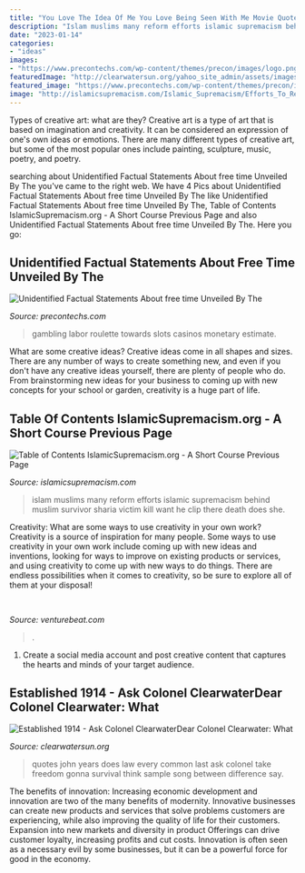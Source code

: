 ```yaml
---
title: "You Love The Idea Of Me You Love Being Seen With Me Movie Quote ~ Unidentified Factual Statements About Free Time Unveiled By The"
description: "Islam muslims many reform efforts islamic supremacism behind muslim survivor sharia victim kill want he clip there death does she"
date: "2023-01-14"
categories:
- "ideas"
images:
- "https://www.precontechs.com/wp-content/themes/precon/images/logo.png"
featuredImage: "http://clearwatersun.org/yahoo_site_admin/assets/images/col_cw_from_equinox_issue.98192504_std.png"
featured_image: "https://www.precontechs.com/wp-content/themes/precon/images/logo.png"
image: "http://islamicsupremacism.com/Islamic_Supremacism/Efforts_To_Reform_Islam_files/url.jpg"
---
```



Types of creative art: what are they?
Creative art is a type of art that is based on imagination and creativity. It can be considered an expression of one's own ideas or emotions. There are many different types of creative art, but some of the most popular ones include painting, sculpture, music, poetry, and poetry.

	

		
searching about Unidentified Factual Statements About free time Unveiled By The you've came to the right web. We have 4 Pics about Unidentified Factual Statements About free time Unveiled By The like Unidentified Factual Statements About free time Unveiled By The, Table of Contents IslamicSupremacism.org - A Short Course Previous Page and also Unidentified Factual Statements About free time Unveiled By The. Here you go:
		
    
## Unidentified Factual Statements About Free Time Unveiled By The

<img loading=lazy src="https://www.precontechs.com/wp-content/themes/precon/images/logo.png" onerror="this.onerror=null;this.src='https://tse1.mm.bing.net/th?id=OIP.o1KEvbBsxytSujd0Xfkp7AHaC5&amp;pid=15.1';" alt="Unidentified Factual Statements About free time Unveiled By The">

_Source: precontechs.com_

>gambling labor roulette towards slots casinos monetary estimate. 

	

What are some creative ideas?
Creative ideas come in all shapes and sizes. There are any number of ways to create something new, and even if you don't have any creative ideas yourself, there are plenty of people who do. From brainstorming new ideas for your business to coming up with new concepts for your school or garden, creativity is a huge part of life.

    
## Table Of Contents IslamicSupremacism.org - A Short Course Previous Page

<img loading=lazy src="http://islamicsupremacism.com/Islamic_Supremacism/Efforts_To_Reform_Islam_files/url.jpg" onerror="this.onerror=null;this.src='https://tse3.mm.bing.net/th?id=OIP.MW8Bikb7ky9_W8FiWTEFlwHaJ9&amp;pid=15.1';" alt="Table of Contents IslamicSupremacism.org - A Short Course Previous Page">

_Source: islamicsupremacism.com_

>islam muslims many reform efforts islamic supremacism behind muslim survivor sharia victim kill want he clip there death does she. 

	

Creativity: What are some ways to use creativity in your own work?
Creativity is a source of inspiration for many people. Some ways to use creativity in your own work include coming up with new ideas and inventions, looking for ways to improve on existing products or services, and using creativity to come up with new ways to do things. There are endless possibilities when it comes to creativity, so be sure to explore all of them at your disposal!

    
## 

<img loading=lazy src="https://venturebeat.com/wp-content/uploads/2020/05/hp-spring-5.jpg" onerror="this.onerror=null;this.src='https://tse2.mm.bing.net/th?id=OIP.fXSXyjRlr5jTrM8LdxvxWQHaFj&amp;pid=15.1';" alt="">

_Source: venturebeat.com_

>. 

	

1. Create a social media account and post creative content that captures the hearts and minds of your target audience.

    
## Established 1914 - ﻿Ask Colonel ClearwaterDear Colonel Clearwater: What

<img loading=lazy src="http://clearwatersun.org/yahoo_site_admin/assets/images/col_cw_from_equinox_issue.98192504_std.png" onerror="this.onerror=null;this.src='https://tse3.mm.bing.net/th?id=OIP.UVUSZrs7f8DVfAAK3ts4rgHaLa&amp;pid=15.1';" alt="Established 1914 - ﻿Ask Colonel ClearwaterDear Colonel Clearwater: What">

_Source: clearwatersun.org_

>quotes john years does law every common last ask colonel take freedom gonna survival think sample song between difference say. 

	

The benefits of innovation:
Increasing economic development and innovation are two of the many benefits of modernity. Innovative businesses can create new products and services that solve problems customers are experiencing, while also improving the quality of life for their customers. Expansion into new markets and diversity in product Offerings can drive customer loyalty, increasing profits and cut costs. Innovation is often seen as a necessary evil by some businesses, but it can be a powerful force for good in the economy.

